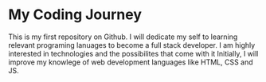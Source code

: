 # My Coding Journey

This is my first repository on Github. 
I will dedicate my self to learning relevant programing lanuages to become a full stack developer. 
I am highly interested in technologies and the possibilites that come with it
Initially, I will improve my knowlege of web development languages like HTML, CSS and JS. 

